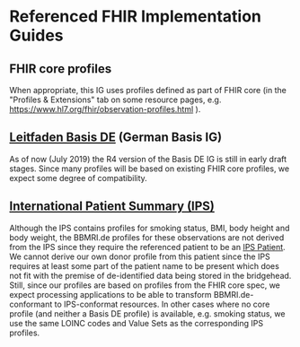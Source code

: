 # Referenced FHIR Implementation Guides

## FHIR core profiles
When appropriate, this IG uses profiles defined as part of FHIR core (in the "Profiles & Extensions" tab on some resource pages, e.g. https://www.hl7.org/fhir/observation-profiles.html ).

## [Leitfaden Basis DE](https://simplifier.net/guide/basisprofil-de-r4/Home) (German Basis IG)
As of now (July 2019) the R4 version of the Basis DE IG is still in early draft stages. Since many profiles will be based on existing FHIR core profiles, we expect some degree of compatibility.

## [International Patient Summary (IPS)](https://build.fhir.org/ig/HL7/fhir-ips/index.html)
Although the IPS contains profiles for smoking status, BMI, body height and body weight, the BBMRI.de profiles for these observations are not derived from the IPS since they require the referenced patient to be an [IPS Patient](https://build.fhir.org/ig/HL7/fhir-ips/StructureDefinition-Patient-uv-ips.html). We cannot derive our own donor profile from this patient since the IPS requires at least some part of the patient name to be present which does not fit with the premise of de-identified data being stored in the bridgehead. 
Still, since our profiles are based on profiles from the FHIR core spec, we expect processing applications to be able to transform BBMRI.de-conformant to IPS-conformat resources. In other cases where no core profile (and neither a Basis DE profile) is available, e.g. smoking status, we use the same LOINC codes and Value Sets as the corresponding IPS profiles.
